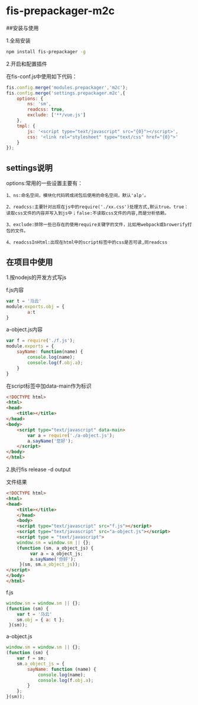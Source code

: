 fis-prepackager-m2c
==============================

##安装与使用

1.全局安装

```bash
npm install fis-prepackager -g
```

2.开启和配置插件

在fis-conf.js中使用如下代码：

```javascript
fis.config.merge('modules.prepackager','m2c');
fis.config.merge('settings.prepackager.m2c',{
	options: {
		ns: 'sm',
		readcss: true,
		exclude: ['**/vue.js']
	},
	tmpl: {
		js: '<script type="text/javascript" src="{0}"></script>',
		css: '<link rel="stylesheet" type="text/css" href="{0}">'
	}
});
```
## settings说明
options:常用的一些设置主要有：

	1、ns:命名空间，模块化代码转成闭包后使用的命名空间，默认'alp'。

	2、readcss:主要针对出现在js中的require('./xx.css')处理方式,默认true。true：读取css文件的内容并写入到js中；false:不读取css文件的内容,而是分析依赖。
	
	3、exclude:排除一些已存在的使用require关键字的文件，比如用webpack或browerify打包的文件。
	
	4、readcssInHtml:出现在html中的script标签中的css是否可读,同readcss

## 在项目中使用

1.按nodejs的开发方式写js

f.js内容
```javascript
var t = '马云'
module.exports.obj = {
		a:t
}
```

a-object.js内容
```javascript
var f = require('./f.js');
module.exports = {
	sayName: function(name) {
		console.log(name);
		console.log(f.obj.a);
	}
}
```

在script标签中加data-main作为标识

```html
<!DOCTYPE html>
<html>
<head>
	<title></title>
</head>
<body>
	<script type="text/javascript" data-main>
		var a = require('./a-object.js');
		a.sayName('您好');
	</script>
</body>
</html>
```


2.执行fis release -d output

文件结果
```html
<!DOCTYPE html>
<html>
<head>
	<title></title>
	</head>
	<body>
	<script type="text/javascript" src="f.js"></script>
	<script type="text/javascript" src="a-object.js"></script>
	<script type = "text/javascript">
	window.sm = window.sm || {};
	(function (sm, a_object_js) {
		 var a = a_object_js;
	     a.sayName('你好');
	 }(sm, sm.a_object_js));
</script>
</body>
</html>
```
f.js
```javascript
window.sm = window.sm || {};
(function (sm) {
	var t = '马云'
	sm.obj = { a: t };
 }(sm));
```

a-object.js
```javascript
window.sm = window.sm || {};
(function (sm) {
	var f = sm;
	sm.a_object_js = {
		sayName: function (name) {
			console.log(name);
			console.log(f.obj.a);
		}
	};
}(sm));
```

	






